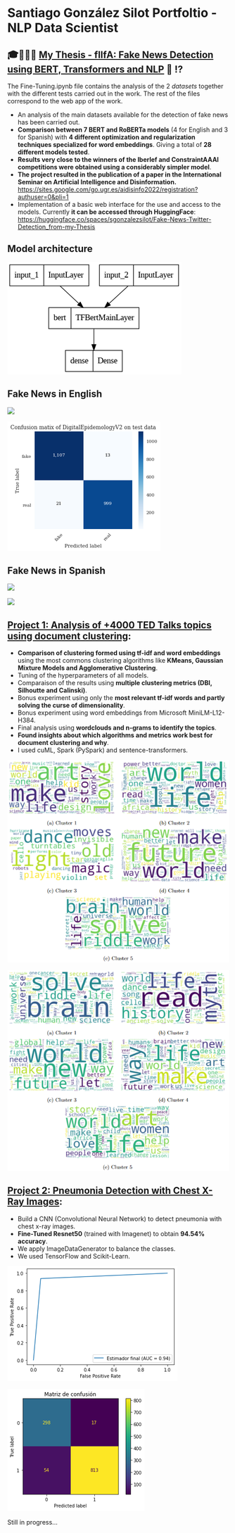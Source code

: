 # Santiago González Silot Portfoltio - NLP Data Scientist




## 🎓👨🏽‍💻 [My Thesis - fIlfA: Fake News Detection using BERT, Transformers and NLP](https://github.com/sgonzalezsilot/Thesis-FakeNewsDetection) :newspaper: :interrobang:

The Fine-Tuning.ipynb file contains the analysis of the 2 *datasets* together with the different tests carried out in the work.
The rest of the files correspond to the web app of the work.

* An analysis of the main datasets available for the detection of fake news has been carried out. 
* **Comparison between 7 BERT and RoBERTa models** (4 for English and 3 for Spanish) with **4 different optimization and regularization techniques specialized for word embeddings**. Giving a total of **28 different models tested**.
* **Results very close to the winners of the Iberlef and ConstraintAAAI competitions were obtained using a considerably simpler model**.
* **The project resulted in the publication of a paper in the International Seminar on Artificial Intelligence and Disinformation.** https://sites.google.com/go.ugr.es/aidisinfo2022/registration?authuser=0&pli=1
* Implementation of a basic web interface for the use and access to the models. Currently **it can be accessed through HuggingFace**: 
https://huggingface.co/spaces/sgonzalezsilot/Fake-News-Twitter-Detection_from-my-Thesis



## Model architecture
![](images/model_plot.png)

## Fake News in English
![](images/resultados_constraint.png)

![](images/mc_ingles.png)


## Fake News in Spanish
![](images/resultados_iberlef.png)

![](images/mc_español.png)


## [Project 1: Analysis of +4000 TED Talks topics using document clustering](https://github.com/sgonzalezsilot/TedTalksClustering): 
* **Comparison of clustering formed using tf-idf and word embeddings** using the most commons clustering algorithms like **KMeans, Gaussian Mixture Models and Agglomerative Clustering**.
* Tuning of the hyperparameters of all models.
* Comparaison of the results using **multiple clustering metrics (DBI, Silhoutte and Calinski)**.
* Bonus experiment using only the **most relevant tf-idf words and partly solving the curse of dimensionality**.
* Bonus experiment using word embeddings from Microsoft MiniLM-L12-H384.
* Final analysis using **wordclouds and n-grams to identify the topics**.
* **Found insights about which algorithms and metrics work best for document clustering and why**.
* I used cuML, Spark (PySpark) and sentence-transformers.

![](images/Clusters_KMeans.png)

![](images/Clusters_GMM.png)


## [Project 2: Pneumonia Detection with Chest X-Ray Images](https://github.com/sgonzalezsilot/FinalProjectComputerVision): 
* Build a CNN (Convolutional Neural Network) to detect pneumonia with chest x-ray images.
* **Fine-Tuned Resnet50** (trained with Imagenet) to obtain **94.54% accuracy**.
* We apply ImageDataGenerator to balance the classes.
* We used TensorFlow and Scikit-Learn.

![](images/ROC.png)

![](images/matriz.png)

Still in progress...

